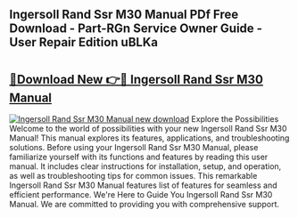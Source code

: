 ## Ingersoll Rand Ssr M30 Manual PDf Free Download - Part-RGn Service Owner Guide - User Repair Edition uBLKa

# <h2><a href="http://bc82696.oget.top/?id=Ingersoll+Rand+Ssr+M30+Manual">🔗Download New 👉🔴 Ingersoll Rand Ssr M30 Manual</a></h2>

[![Ingersoll Rand Ssr M30 Manual new download](https://i.imgur.com/5g1atiW.png)](http://bc82696.oget.top/?id=Ingersoll+Rand+Ssr+M30+Manual)
Explore the Possibilities Welcome to the world of possibilities with your new Ingersoll Rand Ssr M30 Manual! This manual explores its features, applications, and troubleshooting solutions. Before using your Ingersoll Rand Ssr M30 Manual, please familiarize yourself with its functions and features by reading this user manual. It includes clear instructions for installation, setup, and operation, as well as troubleshooting tips for common issues. This remarkable Ingersoll Rand Ssr M30 Manual features list of features for seamless and efficient performance. We're Here to Guide You Ingersoll Rand Ssr M30 Manual. We are committed to providing you with comprehensive support.
